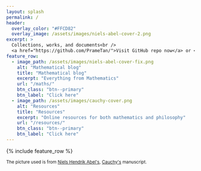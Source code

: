 ```yaml
---
layout: splash
permalink: /
header:
  overlay_color: "#FFCD82"
  overlay_image: /assets/images/niels-abel-cover-2.png
excerpt: >
  Collections, works, and documents<br />
  <a href="https://github.com/PrameTan/">Visit GitHub repo now</a> or <a href="https://prametan.github.io/resources">Resources</a>
feature_row:
  - image_path: /assets/images/niels-abel-cover-fix.png
    alt: "Mathematical blog"
    title: "Mathematical blog"
    excerpt: "Everything from Mathematics"
    url: "/maths/"
    btn_class: "btn--primary"
    btn_label: "Click here" 
  - image_path: /assets/images/cauchy-cover.png
    alt: "Resources"
    title: "Resources"
    excerpt: "Online resources for both mathematics and philosophy"
    url: "/resources/"
    btn_class: "btn--primary"
    btn_label: "Click here" 
---
```


{% include feature_row %}

<small>The picture used is from [Niels Hendrik Abel's](https://www.abelprize.no/nedlastning/verker/abel_handskrift3_opt.pdf), [Cauchy's](http://dla.library.upenn.edu/dla/medren/pageturn.html?id=MEDREN_9958856333503681&rotation=0&size=0&currentpage=2) manuscript.</small>